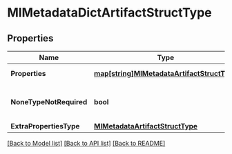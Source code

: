 # MlMetadataDictArtifactStructType

## Properties

Name | Type | Description | Notes
------------ | ------------- | ------------- | -------------
**Properties** | [**map[string]MlMetadataArtifactStructType**](ml_metadataArtifactStructType.md) | Underlying properties for the type. | [optional] 
**NoneTypeNotRequired** | **bool** | If true, then if properties[\&quot;foo\&quot;] can be None, then that key is not required. | [optional] 
**ExtraPropertiesType** | [**MlMetadataArtifactStructType**](ml_metadataArtifactStructType.md) |  | [optional] 

[[Back to Model list]](../README.md#documentation-for-models) [[Back to API list]](../README.md#documentation-for-api-endpoints) [[Back to README]](../README.md)


